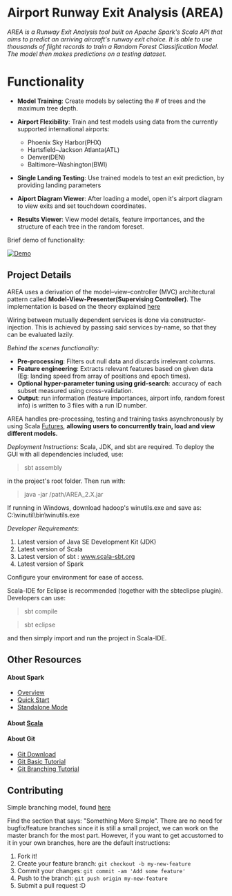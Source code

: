 # Airport Runway Exit Analysis (AREA)

*AREA is a Runway Exit Analysis tool built on Apache Spark's Scala API that aims to predict an arriving aircraft's runway exit choice. It is able to use thousands of flight records to train a Random Forest Classification Model. The model then makes predictions on a testing dataset.*

# Functionality

 - **Model Training**: Create models by selecting the # of trees and the maximum tree depth.
 
 - **Airport Flexibility**: Train and test models using data from the currently supported international airports:
   - Phoenix Sky Harbor(PHX)
   - Hartsfield–Jackson Atlanta(ATL)
   - Denver(DEN)
   - Baltimore–Washington(BWI)

 - **Single Landing Testing**: Use trained models to test an exit prediction, by providing landing parameters

 - **Aiport Diagram Viewer**: After loading a model, open it's airport diagram to view exits and set touchdown coordinates.
 
 - **Results Viewer**: View model details, feature importances, and the structure of each tree in the random foreset.
 
Brief demo of functionality:

[![Demo](https://img.youtube.com/vi/ylonun7V3M0/0.jpg)](https://www.youtube.com/watch?v=ylonun7V3M0)


## Project Details

AREA uses a derivation of the model–view–controller (MVC) architectural pattern called **Model-View-Presenter(Supervising Controller)**. The implementation is based on the theory explained [here](https://martinfowler.com/eaaDev/SupervisingPresenter.html) 

Wiring between mutually dependent services is done via constructor-injection. This is achieved by passing said services by-name, so that they can be evaluated lazily.

*Behind the scenes functionality:*
 - **Pre-processing**: Filters out null data and discards irrelevant columns.
 - **Feature engineering**: Extracts relevant features based on given data (Eg: landing speed from array of positions and epoch times).
 - **Optional hyper-parameter tuning using grid-search**: accuracy of each subset measured using cross-validation.
 - **Output**: run information (feature importances, airport info, random forest info) is written to 3 files with a run ID number.

AREA handles pre-processing, testing and training tasks asynchronously by using Scala [Futures](http://docs.scala-lang.org/overviews/core/futures.html), **allowing users to concurrently train, load and view different models.**


*Deployment Instructions*:
Scala, JDK, and sbt are required. To deploy the GUI with all dependencies included, use:

> sbt assembly

in the project's root folder. Then run with:

> java -jar /path/AREA_2.X.jar

If running in Windows, download hadoop's winutils.exe and save as: C:\winutil\bin\winutils.exe

*Developer Requirements*:

1. Latest version of Java SE Development Kit (JDK)
2. Latest version of Scala
3. Latest version of sbt : www.scala-sbt.org
4. Latest version of Spark

Configure your environment for ease of access.

Scala-IDE for Eclipse is recommended (together with the sbteclipse plugin). Developers can use:

> sbt compile

> sbt eclipse

and then simply import and run the project in Scala-IDE.

## Other Resources

#### About Spark

 - [Overview](http://spark.apache.org/docs/latest/index.html)
 - [Quick Start](http://spark.apache.org/docs/latest/quick-start.html)
 - [Standalone Mode](http://spark.apache.org/docs/latest/spark-standalone.html)

#### About [Scala](https://www.scala-lang.org/)

#### About Git
* [Git Download](https://git-scm.com/downloads)
* [Git Basic Tutorial](https://try.github.io/)
* [Git Branching Tutorial](http://learngitbranching.js.org/)

## Contributing
Simple branching model, found [here](https://barro.github.io/2016/02/a-succesful-git-branching-model-considered-harmful/#figure-cactus-model)

Find the section that says: "Something More Simple". There are no need for bugfix/feature branches since it is still a small project, we can work on the master branch for the most part. However, if you want to get accustomed to it in your own branches, here are the default instructions:

1. Fork it!
2. Create your feature branch: `git checkout -b my-new-feature`
3. Commit your changes: `git commit -am 'Add some feature'`
4. Push to the branch: `git push origin my-new-feature`
5. Submit a pull request :D


